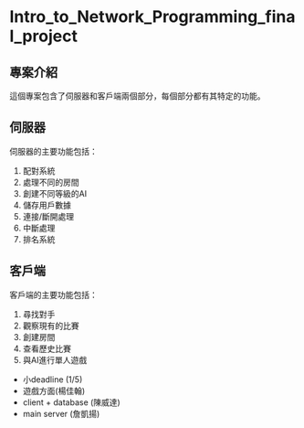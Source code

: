 # Intro_to_Network_Programming_final_project

## 專案介紹

這個專案包含了伺服器和客戶端兩個部分，每個部分都有其特定的功能。

## 伺服器

伺服器的主要功能包括：

1. 配對系統
2. 處理不同的房間
3. 創建不同等級的AI
4. 儲存用戶數據
5. 連接/斷開處理
6. 中斷處理
7. 排名系統

## 客戶端

客戶端的主要功能包括：

1. 尋找對手
2. 觀察現有的比賽
3. 創建房間
4. 查看歷史比賽
5. 與AI進行單人遊戲



- 小deadline (1/5)
- 遊戲方面(楊佳翰)
- client + database (陳威達)
- main server (詹凱揚)




